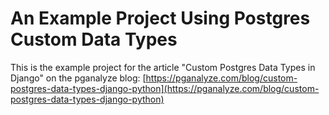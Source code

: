 # An Example Project Using Postgres Custom Data Types 

This is the example project for the article "Custom Postgres Data Types in Django" on the pganalyze blog: [https://pganalyze.com/blog/custom-postgres-data-types-django-python](https://pganalyze.com/blog/custom-postgres-data-types-django-python)
